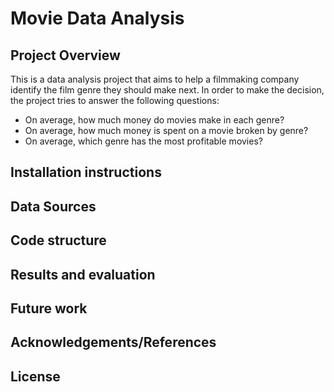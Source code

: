 # Movie Data Analysis

## Project Overview
This is a data analysis project that aims to help a filmmaking company identify the film genre they should make next. In order to make the decision, the project tries to answer the following questions:
- On average, how much money do movies make in each genre?
- On average, how much money is spent on a movie broken by genre?
- On average, which genre has the most profitable movies?

## Installation instructions

## Data Sources

## Code structure

## Results and evaluation

## Future work

## Acknowledgements/References

## License
